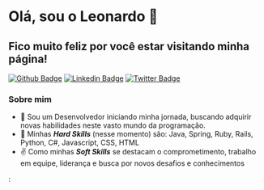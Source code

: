 # Olá, sou o Leonardo 👋
## Fico muito feliz por você estar visitando minha página!

[![Github Badge](https://img.shields.io/badge/-Github-000?style=flat-square&logo=Github&logoColor=white&link=https://github.com/ledomarques)](https://github.com/ledomarques)
[![Linkedin Badge](https://img.shields.io/badge/-LinkedIn-blue?style=flat-square&logo=Linkedin&logoColor=white&link=https://www.linkedin.com/in/leonardompn/)](https://www.linkedin.com/in/leonardompn/)
[![Twitter Badge](https://img.shields.io/badge/-Twitter-1ca0f1?style=flat-square&labelColor=1ca0f1&logo=twitter&logoColor=white&link=https://twitter.com/ledomarques)](https://twitter.com/ledomarques)

### Sobre mim
- 👀 Sou um Desenvolvedor iniciando minha jornada, buscando adquirir novas habilidades neste vasto mundo da programação.
- 🤘 Minhas **_Hard Skills_** (nesse momento) são: Java, Spring, Ruby, Rails, Python, C#, Javascript, CSS, HTML
- ✌️ Como minhas **_Soft Skills_** se destacam o comprometimento, trabalho em equipe, liderança e busca por novos desafios e conhecimentos 


:
<!---
ledomarques/ledomarques is a ✨ special ✨ repository because its `README.md` (this file) appears on your GitHub profile.
You can click the Preview link to take a look at your changes.
--->
